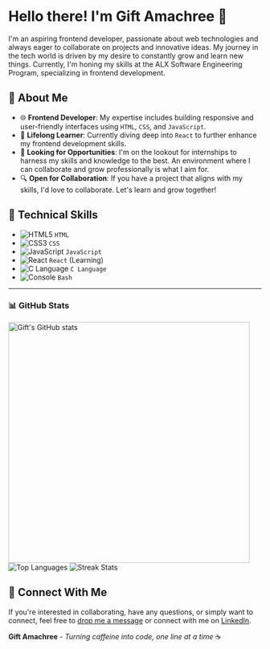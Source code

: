# Hello there! I'm Gift Amachree  👋


I'm an aspiring frontend developer, passionate about web technologies and always eager to collaborate on projects and innovative ideas. My journey in the tech world is driven by my desire to constantly grow and learn new things. Currently, I'm honing my skills at the ALX Software Engineering Program, specializing in frontend development.

## 🌱 About Me

- 🌐 **Frontend Developer**: My expertise includes building responsive and user-friendly interfaces using `HTML`, `CSS`, and `JavaScript`.
- 📘 **Lifelong Learner**: Currently diving deep into `React` to further enhance my frontend development skills.
- 🚀 **Looking for Opportunities**: I'm on the lookout for internships to harness my skills and knowledge to the best. An environment where I can collaborate and grow professionally is what I aim for.
- 🔍 **Open for Collaboration**: If you have a project that aligns with my skills, I'd love to collaborate. Let's learn and grow together!

## 💼 Technical Skills

- ![HTML5](https://img.icons8.com/color/20/html-5.png) `HTML`
- ![CSS3](https://img.icons8.com/color/20/css3.png) `CSS` 
- ![JavaScript](https://img.icons8.com/color/20/javascript.png) `JavaScript` 
- ![React](https://img.icons8.com/color/20/react-native.png) `React` (Learning) 
- ![C Language](https://img.icons8.com/color/20/c-programming.png) `C Language` 
- ![Console](https://img.icons8.com/color/20/console.png) `Bash`

--- 

 <h3>📊 GitHub Stats</h3>

<p>
  <img src="https://github-readme-stats.vercel.app/api?username=jen67&show_icons=true&count_private=true" width="480" alt="Gift's GitHub stats" />
  <img src="https://github-readme-stats.vercel.app/api/top-langs/?username=jen67&layout=compact" alt="Top Languages" />
 <img src="https://github-readme-streak-stats.herokuapp.com/?user=jen67" alt="Streak Stats" />

</p>


## 💌 Connect With Me

If you're interested in collaborating, have any questions, or simply want to connect, feel free to [drop me a message](mailto:amakrigift2000@gmail.com) or connect with me on [LinkedIn](https://www.linkedin.com/in/gift-amachree-8a523623b/).

**Gift Amachree** - _Turning caffeine into code, one line at a time_ ☕️
